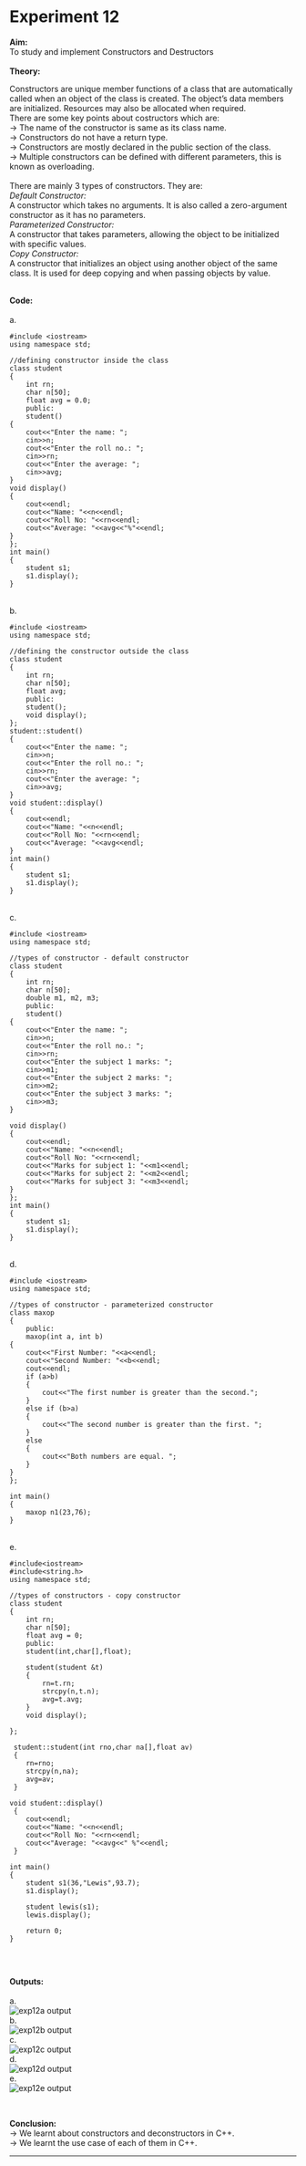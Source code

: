 # Experiment 12

**Aim:** <br>
To study and implement Constructors and Destructors <br>
<br>
**Theory:** <br>

Constructors are unique member functions of a class that are automatically called when an object of the class is created. The object’s data members are initialized. Resources may also be allocated when required. <br>
There are some key points about costructors which are: <br>
&#8594; The name of the constructor is same as its class name. <br>
&#8594; Constructors do not have a return type. <br>
&#8594; Constructors are mostly declared in the public section of the class. <br>
&#8594; Multiple constructors can be defined with different parameters, this is known as overloading. <br>
<br>
There are mainly 3 types of constructors. They are: <br>
_Default Constructor:_ <br>
A constructor which takes no arguments. It is also called a zero-argument constructor as it has no parameters. <br>
_Parameterized Constructor:_  <br>
A constructor that takes parameters, allowing the object to be initialized with specific values. <br>
_Copy Constructor:_  <br>
A constructor that initializes an object using another object of the same class. It is used for deep copying and when passing objects by value. <br>
<br>

**Code:** <br>
<br>
a.<br>

```
#include <iostream>
using namespace std;

//defining constructor inside the class
class student
{
    int rn;
    char n[50];
    float avg = 0.0;
    public:
    student()
{
    cout<<"Enter the name: ";
    cin>>n;
    cout<<"Enter the roll no.: ";
    cin>>rn;
    cout<<"Enter the average: ";
    cin>>avg;
}
void display()
{
    cout<<endl;
    cout<<"Name: "<<n<<endl;
    cout<<"Roll No: "<<rn<<endl;
    cout<<"Average: "<<avg<<"%"<<endl;
}
};
int main()
{
    student s1;
    s1.display();
}

```
<br>
b.<br>

```
#include <iostream>
using namespace std;

//defining the constructor outside the class
class student
{
    int rn;
    char n[50];
    float avg;
    public:
    student();
    void display();
};
student::student()
{
    cout<<"Enter the name: ";
    cin>>n;
    cout<<"Enter the roll no.: ";
    cin>>rn;
    cout<<"Enter the average: ";
    cin>>avg;
}
void student::display()
{
    cout<<endl;
    cout<<"Name: "<<n<<endl;
    cout<<"Roll No: "<<rn<<endl;
    cout<<"Average: "<<avg<<endl;
}
int main()
{
    student s1;
    s1.display();
}

```
<br>
c.<br>

```
#include <iostream>
using namespace std;

//types of constructor - default constructor
class student
{
    int rn;
    char n[50];
    double m1, m2, m3;
    public:
    student()
{
    cout<<"Enter the name: ";
    cin>>n;
    cout<<"Enter the roll no.: ";
    cin>>rn;
    cout<<"Enter the subject 1 marks: ";
    cin>>m1;
    cout<<"Enter the subject 2 marks: ";
    cin>>m2;
    cout<<"Enter the subject 3 marks: ";
    cin>>m3;
}

void display()
{
    cout<<endl;
    cout<<"Name: "<<n<<endl;
    cout<<"Roll No: "<<rn<<endl;
    cout<<"Marks for subject 1: "<<m1<<endl;
    cout<<"Marks for subject 2: "<<m2<<endl;
    cout<<"Marks for subject 3: "<<m3<<endl;
}
};
int main()
{
    student s1;
    s1.display();
}

```
<br>
d.<br>

```
#include <iostream>
using namespace std;

//types of constructor - parameterized constructor
class maxop
{
    public:
    maxop(int a, int b)
{
    cout<<"First Number: "<<a<<endl;
    cout<<"Second Number: "<<b<<endl;
    cout<<endl;
    if (a>b)
    {
        cout<<"The first number is greater than the second.";
    }
    else if (b>a)
    {
        cout<<"The second number is greater than the first. ";
    }
    else
    {
        cout<<"Both numbers are equal. ";
    }
}
};

int main()
{
    maxop n1(23,76);
}

```
<br>
e.<br>

```
#include<iostream>
#include<string.h>
using namespace std;

//types of constructors - copy constructor
class student
{
    int rn;
    char n[50];
    float avg = 0;
    public:
    student(int,char[],float);

    student(student &t)
    {
        rn=t.rn;
        strcpy(n,t.n);
        avg=t.avg;
    }
    void display();

};

 student::student(int rno,char na[],float av)
 {
    rn=rno;
    strcpy(n,na);
    avg=av;
 }

void student::display()
 {
    cout<<endl;
    cout<<"Name: "<<n<<endl;
    cout<<"Roll No: "<<rn<<endl;
    cout<<"Average: "<<avg<<" %"<<endl;
 }

int main()
{
    student s1(36,"Lewis",93.7);
    s1.display();

    student lewis(s1);
    lewis.display();

    return 0;
}
    
```
<br>

**Outputs:**  <br>
<br>
a.<br>
![exp12a output](https://github.com/tanishaamenon/CDS---Constructors/blob/main/exp12a.JPG) <br>
b.<br>
![exp12b output](https://github.com/tanishaamenon/CDS---Constructors/blob/main/exp12b.JPG) <br>
c.<br>
![exp12c output](https://github.com/tanishaamenon/CDS---Constructors/blob/main/exp12c.JPG) <br>
d.<br>
![exp12d output](https://github.com/tanishaamenon/CDS---Constructors/blob/main/exp12d.JPG) <br>
e.<br>
![exp12e output](https://github.com/tanishaamenon/CDS---Constructors/blob/main/exp12e.JPG) <br>


<br>

**Conclusion:** <br>
&#8594; We learnt about constructors and deconstructors in C++. <br>
&#8594; We learnt the use case of each of them in C++. <br>
*******
<br>
